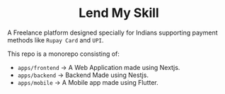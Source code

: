 <h1 align="center">
Lend My Skill
</h1>


A Freelance platform designed specially for Indians supporting payment methods like `Rupay Card` and `UPI`.

This repo is a monorepo consisting of:

- `apps/frontend` &rarr; A Web Application made using Nextjs.
- `apps/backend` &rarr; Backend Made using Nestjs.
- `apps/mobile` &rarr; A Mobile app made using Flutter.